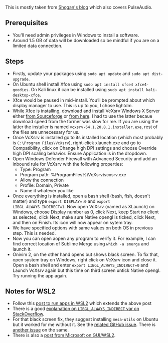 This is mostly taken from [Shogan's blog](https://www.shogan.co.uk/how-tos/wsl2-gui-x-server-using-vcxsrv/) which also covers PulseAudio.

## Prerequisites
- You'll need admin privileges in Windows to install a software.
- Around 1.5 GB of data will be downloaded so be mindful if you are on a limited data connection. 

## Steps
- Firstly, update your packages using `sudo apt update` and `sudo apt dist-upgrade`. 
- On Ubuntu shell install Xfce using `sudo apt install xfce4 xfce4-goodies`. On Kali linux it can be installed using `sudo apt install kali-desktop-xfce`.
- Xfce would be paused in mid-install. You’ll be prompted about which display manager to use. This is up to you, I chose lightdm.
- While Xfce is installing, download and install VcXsrv Windows X Server either [from Sourceforge](https://sourceforge.net/projects/vcxsrv/) or [from here](https://www.shogan.co.uk/wp-content/uploads/WSL-VcXsrv.zip). I had to use the latter becaue download speed from the former was slow for me. If you are using the latter the installer is named `vcxsrv-64.1.20.8.1.installer.exe`, rest of the files are unnecessary for us.
- Once VcXsrv is installed go to its installed location (which most probably is `C:\Program Files\VcXsrv`), right-click xlaunch.exe and go to Compatibility, click on Change high DPI settings and choose Override high DPI scaling behavior. Ensure Application is in the dropdown. 
- Open Windows Defender Firewall with Advanced Security and add an inbound rule for VcXsrv with the following properties:
  - Type: Program
  - Program path: %ProgramFiles%\VcXsrv\vcxsrv.exe
  - Allow the connection
  - Profile: Domain, Private
  - Name it whatever you like
- Once everything is installed, open a bash shell (bash, fish, doesn't matter) and type `export DISPLAY=:0` and `export LIBGL_ALWAYS_INDIRECT=1`. Now open VcXsrv (named as XLaunch) on Windows, choose Display number as 0, click Next, keep Start no client as selected, click Next, make sure Native opengl is ticked, click Next, and then on Finish. Its icon will now appear on sytem tray.
- We have specified options with same values on both OS in previous step. This is needed.
- Now you can open aopen any program to verify it. For example, I can find correct location of Sublime Merge using `which -a smerge` and launch it.
- Onivim 2, on the other hand opens but shows black screen. To fix that, open system tray on Windows, right click on VcXsrv icon and close it. Open a bash shell and enter `export LIBGL_ALWAYS_INDIRECT=0` and Launch VcXsrv again but this time on third screen untick Native opengl. Try running the app again.

## Notes for WSL2
- Follow this [post to run apps in WSL2](https://skeptric.com/wsl2-xserver/) which extends the above post
- There is a good [explanation on `LIBGL_ALWAYS_INDIRECT` var on StackOverflow](https://superuser.com/a/1487558).
- For that black screen fix, they suggest installing `mesa-utils` on Ubuntu but it worked for me without it. See the [related GitHub issue](https://github.com/microsoft/WSL/issues/2855). There is [another issue](https://github.com/microsoft/WSL/issues/3757) on the same.
- There is also a [post from Microsoft on GUI/WSL2](https://techcommunity.microsoft.com/t5/windows-dev-appconsult/running-wsl-gui-apps-on-windows-10/ba-p/1493242).